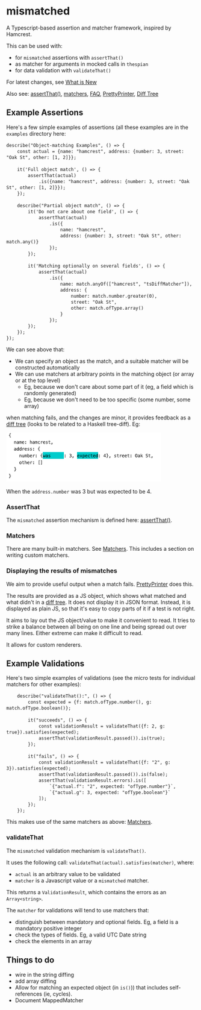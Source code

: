 # mismatched

A Typescript-based assertion and matcher framework, inspired by Hamcrest.

This can be used with:
   - for `mismatched` assertions with `assertThat()`
   - as matcher for arguments in mocked calls in `thespian`
   - for data validation with `validateThat()`

For latest changes, see [What is New](./WhatIsNew.md)

Also see: [assertThat()](./ASSERTTHAT.md), [matchers](./MATCHERS.md), [FAQ](./FAQ.md), 
[PrettyPrinter](./PRETTYPRINTER.md), [Diff Tree](./DIFFTREE.md)

## Example Assertions

Here's a few simple examples of assertions (all these examples are in the `examples` directory here:

```
describe("Object-matching Examples", () => {
    const actual = {name: "hamcrest", address: {number: 3, street: "Oak St", other: [1, 2]}};

    it('Full object match', () => {
        assertThat(actual)
            .is({name: "hamcrest", address: {number: 3, street: "Oak St", other: [1, 2]}});
    });

    describe("Partial object match", () => {
        it('Do not care about one field', () => {
            assertThat(actual)
                .is({
                    name: "hamcrest",
                    address: {number: 3, street: "Oak St", other: match.any()}
                });
        });

        it('Matching optionally on several fields', () => {
            assertThat(actual)
                .is({
                    name: match.anyOf(["hamcrest", "tsDiffMatcher"]),
                    address: {
                        number: match.number.greater(0),
                        street: "Oak St",
                        other: match.ofType.array()
                    }
                });
        });
    });
});
```

We can see above that:
 - We can specify an object as the match, and a suitable matcher will be constructed automatically
 - We can use matchers at arbitrary points in the matching object (or array or at the top level)
   - Eg, because we don't care about some part of it (eg, a field which is randomly generated)
   - Eg, because we don't need to be too specific (some number, some array)
  
when matching fails, and the changes are minor, it provides feedback as a [diff tree](DIFFTREE.md) 
(looks to be related to a Haskell tree-diff). Eg:

![failed](MatchFail.png)

When the `address.number` was 3 but was expected to be 4.

### AssertThat

The `mismatched` assertion mechanism is defined here: [assertThat()](./ASSERTTHAT.md).

### Matchers

There are many built-in matchers. See [Matchers](./MATCHERS.md). This includes a section on writing custom matchers.

### Displaying the results of mismatches

We aim to provide useful output when a match fails. 
[PrettyPrinter](PRETTYPRINTER.md) does this.

The results are provided as a JS object, which shows what matched and what didn't in a [diff tree](DIFFTREE.md).
It does not display it in JSON format.
Instead, it is displayed as plain JS, so that it's easy to copy parts of it if a test is not right.

It aims to lay out the JS object/value to make it convenient to read.
It tries to strike a balance between all being on one line and being spread out over many lines.
Either extreme can make it difficult to read.

It allows for custom renderers.

## Example Validations

Here's two simple examples of validations (see the micro tests for individual matchers for other examples):

```
    describe("validateThat():", () => {
        const expected = {f: match.ofType.number(), g: match.ofType.boolean()};

        it("succeeds", () => {
            const validationResult = validateThat({f: 2, g: true}).satisfies(expected);
            assertThat(validationResult.passed()).is(true);
        });

        it("fails", () => {
            const validationResult = validateThat({f: "2", g: 3}).satisfies(expected);
            assertThat(validationResult.passed()).is(false);
            assertThat(validationResult.errors).is([
                `{"actual.f": "2", expected: "ofType.number"}`,
                `{"actual.g": 3, expected: "ofType.boolean"}`
            ]);
        });
    });
```

This makes use of the same matchers as above: [Matchers](./MATCHERS.md).

### validateThat

The `mismatched` validation mechanism is `validateThat()`. 

It uses the following call: `validateThat(actual).satisfies(matcher)`, where:

 - `actual` is an arbitrary value to be validated
 - `matcher` is a Javascript value or a `mismatched` matcher.
 
 This returns a `ValidationResult`, which contains the errors as an `Array<string>`.
 
The `matcher` for validations will tend to use matchers that:
  - distinguish between mandatory and optional fields. Eg, a field is a mandatory positive integer
  - check the types of fields. Eg, a valid UTC Date string
  - check the elements in an array

## Things to do

  - wire in the string diffing
  - add array diffing
  - Allow for matching an expected object (in `is()`)) that includes self-references (ie, cycles).
  - Document MappedMatcher
